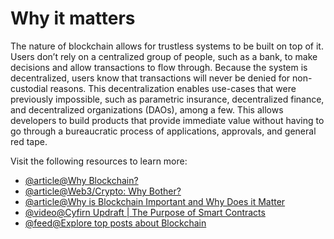 # Why it matters

The nature of blockchain allows for trustless systems to be built on top of it. Users don’t rely on a centralized group of people, such as a bank, to make decisions and allow transactions to flow through. Because the system is decentralized, users know that transactions will never be denied for non-custodial reasons. This decentralization enables use-cases that were previously impossible, such as parametric insurance, decentralized finance, and decentralized organizations (DAOs), among a few. This allows developers to build products that provide immediate value without having to go through a bureaucratic process of applications, approvals, and general red tape.

Visit the following resources to learn more:

- [@article@Why Blockchain?](https://chain.link/education-hub/blockchain)
- [@article@Web3/Crypto: Why Bother?](https://continuations.com/post/671863718643105792/web3crypto-why-bother)
- [@article@Why is Blockchain Important and Why Does it Matter](https://www.simplilearn.com/tutorials/blockchain-tutorial/why-is-blockchain-important)
- [@video@Cyfirn Updraft | The Purpose of Smart Contracts](https://updraft.cyfrin.io/courses/blockchain-basics/basics/the-purpose-of-smart-contracts)
- [@feed@Explore top posts about Blockchain](https://app.daily.dev/tags/blockchain?ref=roadmapsh)